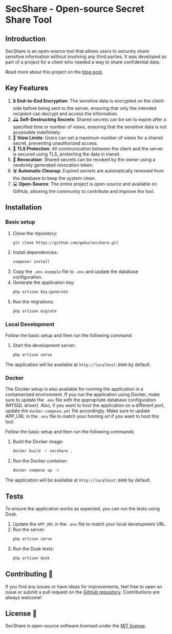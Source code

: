 # SecShare - Open-source Secret Share Tool

## Introduction
SecShare is an open-source tool that allows users to securely share sensitive information without involving any third parties. It was developed as part of a project for a client who needed a way to share confidential data.

Read more about this project on the [blog post](https://gerwinkuijntjes.nl/en/secshare-open-source-secret-share-tool).

## Key Features

1. 🔒 **End-to-End Encryption**: The sensitive data is encrypted on the client-side before being sent to the server, ensuring that only the intended recipient can decrypt and access the information.
2. 🕰 **Self-Destructing Secrets**️: Shared secrets can be set to expire after a specified time or number of views, ensuring that the sensitive data is not accessible indefinitely.
3. 👀 **View Limits**: Users can set a maximum number of views for a shared secret, preventing unauthorized access.
4. 🔐 **TLS Protection**: All communication between the client and the server is secured using TLS, protecting the data in transit.
5. 🚫 **Revocation**: Shared secrets can be revoked by the owner using a randomly generated revocation token.
6. 🗑 **Automatic Cleanup**: Expired secrets are automatically removed from the database to keep the system clean.
7. 💻 **Open-Source**: The entire project is open-source and available on GitHub, allowing the community to contribute and improve the tool.

## Installation

### Basic setup

1. Clone the repository:
   ```bash
   git clone https://github.com/gwku/secshare.git
   ```
2. Install dependencies:
   ```bash
   composer install
   ```
3. Copy the `.env.example` file to `.env` and update the database configuration.
4. Generate the application key:
   ```bash
   php artisan key:generate
   ```
5. Run the migrations:
   ```bash
   php artisan migrate
   ```

### Local Development
Follow the basic setup and then run the following command:
1. Start the development server:
   ```bash
   php artisan serve
   ```
   
The application will be available at `http://localhost:8000` by default.

### Docker
The Docker setup is also available for running the application in a containerized environment.
If you run the application using Docker, make sure to update the `.env` file with the appropriate database configuration (MYSQL driver).
Also, if you want to host the application on a different port, update the `docker-compose.yml` file accordingly.
Make sure to update APP_URL in the `.env` file to match your hosting url if you want to host this tool.

Follow the basic setup and then run the following commands:
1. Build the Docker image:
   ```bash
   docker build -t secshare .
   ```
2. Run the Docker container:
   ```bash
   docker compose up -d
   ```

The application will be available at `http://localhost:8000` by default.

## Tests
To ensure the application works as expected, you can run the tests using Dusk.

1. Update the `APP_URL` in the `.env` file to match your local development URL.
2. Run the server:
   ```bash
   php artisan serve
   ```
3. Run the Dusk tests:
   ```bash
   php artisan dusk
   ```
   
## Contributing 🤝

If you find any issues or have ideas for improvements, feel free to open an issue or submit a pull request on the [GitHub repository](https://github.com/gwku/secshare). Contributions are always welcome!

## License 📜

SecShare is open-source software licensed under the [MIT license](LICENSE).
